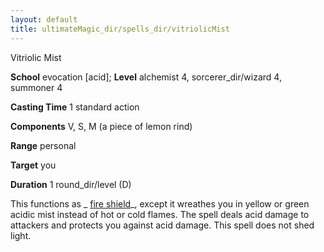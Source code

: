 ```yaml
---
layout: default
title: ultimateMagic_dir/spells_dir/vitriolicMist
---
```

Vitriolic Mist

**School** evocation [acid]; **Level** alchemist 4, sorcerer_dir/wizard 4, summoner 4

**Casting Time** 1 standard action

**Components** V, S, M (a piece of lemon rind)

**Range** personal

**Target** you

**Duration** 1 round_dir/level (D)

This functions as _ [fire shield](../spells_dir/fireShield#_fire-shield)_, except it wreathes you in yellow or green acidic mist instead of hot or cold flames. The spell deals acid damage to attackers and protects you against acid damage. This spell does not shed light.

